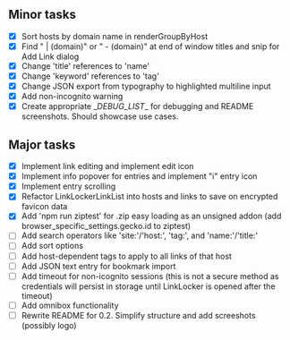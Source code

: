 ## Minor tasks
- [x] Sort hosts by domain name in renderGroupByHost
- [x] Find " | (domain)" or " - (domain)" at end of window titles and snip for Add Link dialog
- [x] Change 'title' references to 'name'
- [x] Change 'keyword' references to 'tag'
- [x] Change JSON export from typography to highlighted multiline input
- [x] Add non-incognito warning
- [x] Create appropriate \__DEBUG_LIST__ for debugging and README screenshots. Should showcase use cases.

## Major tasks
- [x] Implement link editing and implement edit icon
- [x] Implement info popover for entries and implement "i" entry icon 
- [x] Implement entry scrolling
- [x] Refactor LinkLockerLinkList into hosts and links to save on encrypted favicon data
- [x] Add 'npm run ziptest' for .zip easy loading as an unsigned addon (add browser_specific_settings.gecko.id to ziptest)
- [ ] Add search operators like 'site:'/'host:', 'tag:', and 'name:'/'title:'
- [ ] Add sort options 
- [ ] Add host-dependent tags to apply to all links of that host
- [ ] Add JSON text entry for bookmark import
- [ ] Add timeout for non-icognito sessions (this is not a secure method as credentials will persist in storage until LinkLocker is opened after the timeout)
- [ ] Add omnibox functionality
- [ ] Rewrite README for 0.2. Simplify structure and add screeshots (possibly logo)

